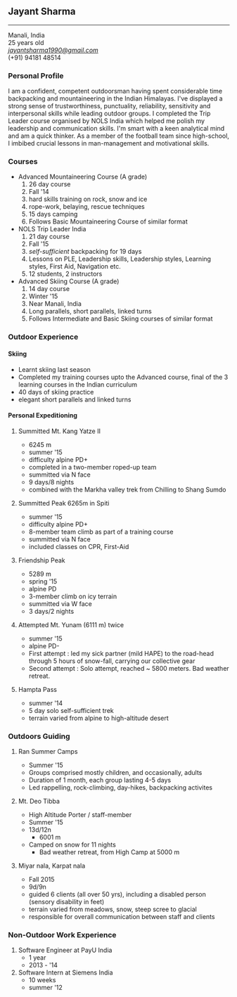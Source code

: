 ## Jayant Sharma
---
Manali, India   
25 years old  
*jayantsharma1990@gmail.com*  
(+91) 94181 48514  

### Personal Profile
I am a confident, competent outdoorsman having spent considerable time backpacking and mountaineering in the Indian Himalayas. I've displayed a strong sense of trustworthiness, punctuality, reliability, sensitivity and interpersonal skills while leading outdoor groups. I completed the Trip Leader course organised by NOLS India which helped me polish my leadership and communication skills. I'm smart with a keen analytical mind and am a quick thinker. 
As a member of the football team since high-school, I imbibed crucial lessons in man-management and motivational skills.

### Courses
* Advanced Mountaineering Course (A grade)
	1. 26 day course
	2. Fall '14
	2. hard skills training on rock, snow and ice
	3. rope-work, belaying, rescue techniques
	4. 15 days camping
	6. Follows Basic Mountaineering Course of similar format
* NOLS Trip Leader India
	1. 21 day course
	2. Fall '15
	3. *self-sufficient* backpacking for 19 days
	3. Lessons on PLE, Leadership skills, Leadership styles, Learning styles, First Aid, Navigation etc.
	4. 12 students, 2 instructors
* Advanced Skiing Course (A grade)
	1. 14 day course
	2. Winter '15
	2. Near Manali, India
	3. Long parallels, short parallels, linked turns
	4. Follows Intermediate and Basic Skiing courses of similar format


### Outdoor Experience
#### Skiing
* Learnt skiing last season
* Completed my training courses upto the Advanced course, final of the 3 learning courses in the Indian curriculum
* 40 days of skiing practice
* elegant short parallels and linked turns

#### Personal Expeditioning

1. Summitted Mt. Kang Yatze II 
    * 6245 m 
    * summer '15
    * difficulty alpine PD+  
    * completed in a two-member roped-up team
    * summitted via N face
    * 9 days/8 nights
    * combined with the Markha valley trek from Chilling to Shang Sumdo 

2. Summitted Peak 6265m in Spiti 
    * summer '15
    * difficulty alpine PD+
    * 8-member team climb as part of a training course
    * summitted via N face
    * included classes on CPR, First-Aid

3. Friendship Peak
    * 5289 m
    * spring '15
    * alpine PD
    * 3-member climb on icy terrain
    * summitted via W face
    * 3 days/2 nights

4. Attempted Mt. Yunam (6111 m) twice
    * summer '15
    * alpine PD-
    * First attempt : led my sick partner (mild HAPE) to the road-head through 5 hours of snow-fall, carrying our collective gear
    * Second attempt : Solo attempt, reached ~ 5800 meters. Bad weather retreat.

5. Hampta Pass
	* summer '14
	* 5 day solo self-sufficient trek
	* terrain varied from alpine to high-altitude desert

### Outdoors Guiding   
1. Ran Summer Camps 
	* Summer '15
	* Groups comprised mostly children, and occasionally, adults 
	* Duration of 1 month, each group lasting 4-5 days
	* Led rappelling, rock-climbing, day-hikes, backpacking activites

2. Mt. Deo Tibba
	* High Altitude Porter / staff-member
	* Summer '15
	* 13d/12n
    	* 6001 m
	* Camped on snow for 11 nights
    	* Bad weather retreat, from High Camp at 5000 m

3. Miyar nala, Karpat nala 
	* Fall 2015
	* 9d/9n
	* guided 6 clients (all over 50 yrs), including a disabled person (sensory disability in feet) 
	* terrain varied from meadows, snow, steep scree to glacial
	* responsible for overall communication between staff and clients

### Non-Outdoor Work Experience
1. Software Engineer at PayU India
	* 1 year
	* 2013 - '14
2. Software Intern at Siemens India
	* 10 weeks
	* summer '12
